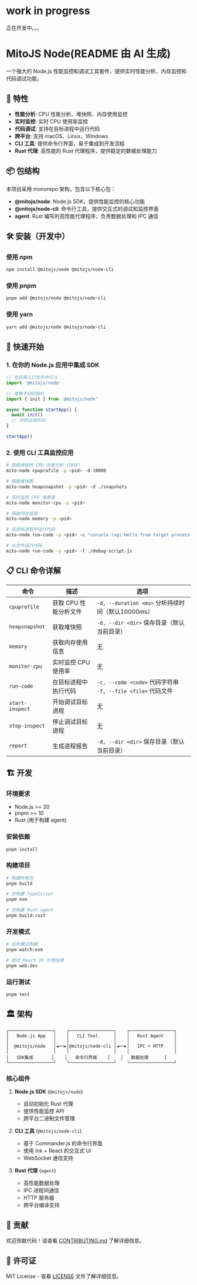 # work in progress
正在开发中。。。

# MitoJS Node(README 由 AI 生成)
一个强大的 Node.js 性能监控和调试工具套件，提供实时性能分析、内存监控和代码调试功能。

## 🚀 特性

- **性能分析**: CPU 性能分析、堆快照、内存使用监控
- **实时监控**: 实时 CPU 使用率监控
- **代码调试**: 支持在目标进程中运行代码
- **跨平台**: 支持 macOS、Linux、Windows
- **CLI 工具**: 提供命令行界面，易于集成到开发流程
- **Rust 代理**: 高性能的 Rust 代理程序，提供稳定的数据处理能力

## 📦 包结构

本项目采用 monorepo 架构，包含以下核心包：

- **@mitojs/node**: Node.js SDK，提供性能监控的核心功能
- **@mitojs/node-cli**: 命令行工具，提供交互式的调试和监控界面
- **agent**: Rust 编写的高性能代理程序，负责数据处理和 IPC 通信

## 🛠 安装（开发中）

### 使用 npm

```bash
npm install @mitojs/node @mitojs/node-cli
```

### 使用 pnpm

```bash
pnpm add @mitojs/node @mitojs/node-cli
```

### 使用 yarn

```bash
yarn add @mitojs/node @mitojs/node-cli
```

## 🚀 快速开始

### 1. 在你的 Node.js 应用中集成 SDK

```javascript
// 在应用入口文件中引入
import '@mitojs/node'

// 或者手动初始化
import { init } from '@mitojs/node'

async function startApp() {
  await init()
  // 你的应用代码
}

startApp()
```

### 2. 使用 CLI 工具监控应用

```bash
# 获取进程的 CPU 性能分析（10秒）
mito-node cpuprofile -p <pid> -d 10000

# 获取堆快照
mito-node heapsnapshot -p <pid> -d ./snapshots

# 实时监控 CPU 使用率
mito-node monitor-cpu -p <pid>

# 获取内存信息
mito-node memory -p <pid>

# 在目标进程中运行代码
mito-node run-code -p <pid> -c "console.log('Hello from target process')"

# 从文件运行代码
mito-node run-code -p <pid> -f ./debug-script.js
```

## 📋 CLI 命令详解

| 命令            | 描述                  | 选项                                                           |
| --------------- | --------------------- | -------------------------------------------------------------- |
| `cpuprofile`    | 获取 CPU 性能分析文件 | `-d, --duration <ms>` 分析持续时间（默认10000ms）              |
| `heapsnapshot`  | 获取堆快照            | `-d, --dir <dir>` 保存目录（默认当前目录）                     |
| `memory`        | 获取内存使用信息      | 无                                                             |
| `monitor-cpu`   | 实时监控 CPU 使用率   | 无                                                             |
| `run-code`      | 在目标进程中执行代码  | `-c, --code <code>` 代码字符串<br>`-f, --file <file>` 代码文件 |
| `start-inspect` | 开始调试目标进程      | 无                                                             |
| `stop-inspect`  | 停止调试目标进程      | 无                                                             |
| `report`        | 生成进程报告          | `-d, --dir <dir>` 保存目录（默认当前目录）                     |

## 🏗 开发

### 环境要求

- Node.js >= 20
- pnpm >= 10
- Rust (用于构建 agent)

### 安装依赖

```bash
pnpm install
```

### 构建项目

```bash
# 构建所有包
pnpm build

# 仅构建 TypeScript
pnpm esm

# 仅构建 Rust agent
pnpm build:rust
```

### 开发模式

```bash
# 监听模式构建
pnpm watch:esm

# 启动 React 19 示例应用
pnpm web:dev
```

### 运行测试

```bash
pnpm test
```

## 🏛 架构

```
┌─────────────────┐    ┌─────────────────┐    ┌─────────────────┐
│   Node.js App   │    │   CLI Tool      │    │   Rust Agent    │
│                 │    │                 │    │                 │
│  @mitojs/node   │◄──►│@mitojs/node-cli │◄──►│   IPC + HTTP    │
│                 │    │                 │    │                 │
│   SDK集成       │    │   命令行界面    │    │   数据处理      │
└─────────────────┘    └─────────────────┘    └─────────────────┘
```

### 核心组件

1. **Node.js SDK** (`@mitojs/node`)
   - 自动初始化 Rust 代理
   - 提供性能监控 API
   - 跨平台二进制文件管理

2. **CLI 工具** (`@mitojs/node-cli`)
   - 基于 Commander.js 的命令行界面
   - 使用 Ink + React 的交互式 UI
   - WebSocket 通信支持

3. **Rust 代理** (`agent`)
   - 高性能数据处理
   - IPC 进程间通信
   - HTTP 服务器
   - 跨平台编译支持

## 🤝 贡献

欢迎贡献代码！请查看 [CONTRIBUTING.md](.github/CONTRIBUTING.md) 了解详细信息。

## 📄 许可证

MIT License - 查看 [LICENSE](LICENSE) 文件了解详细信息。


